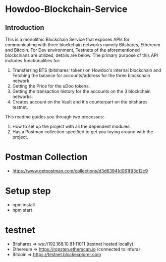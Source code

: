 # Howdoo-Blockchain-Service

## Introduction
This is a monolithic Blockchain Service that exposes APIs for communicating with three blockchain networks namely Bitshares, Ethereum and Bitcoin. For Dev environment, Testnets of the aforementioned blockchians are utilized, details are below. The primary purpose of this API includes functionalities for: 
1. Transferring BTS (bitshares' token) on Howdoo's internal blockchain and Fetching the balance for accounts/address for the three blockchain network.
2. Getting the Price for the uDoo tokens.
3. Getting the transaction history for the accounts on the 3 blockchain networks.
4. Creates account on the Vault and it's counterpart on the bitshares testnet.

This readme guides you through two processes:-

1. How to set up the project with all the dependent modules.
2. Has a Postman collection specified to get you toying around with the project. 

# Postman Collection
- https://www.getpostman.com/collections/d3d63941d061f93c12c9

# Setup step
- npm install
- npm start


# testnet
- Bitshares => ws://192.168.10.81:11011 (testnet hosted locally)
- Ethereum => https://ropsten.etherscan.io (connected to infura)
- Bitcoin => https://testnet.blockexplorer.com

